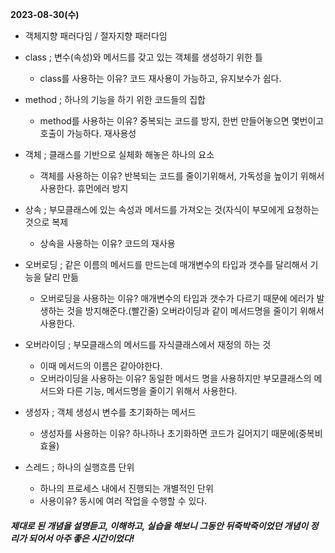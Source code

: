 **2023-08-30(수)**

- 객체지향 패러다임 / 절자지향 패러다임

- class ; 변수(속성)와 메서드를 갖고 있는 객체를 생성하기 위한 틀
    - class를 사용하는 이유? 코드 재사용이 가능하고, 유지보수가 쉽다.

- method ; 하나의 기능을 하기 위한 코드들의 집합
    - method를 사용하는 이유? 중복되는 코드를 방지, 한번 만들어놓으면 몇번이고 호출이 가능하다. 재사용성

- 객체 ; 클래스를 기반으로 실체화 해놓은 하나의 요소
    - 객체를 사용하는 이유? 반복되는 코드를 줄이기위해서, 가독성을 높이기 위해서 사용한다. 휴먼에러 방지

- 상속 ; 부모클래스에 있는 속성과 메서드를 가져오는 것(자식이 부모에게 요청하는 것으로 복제
    - 상속을 사용하는 이유? 코드의 재사용

- 오버로딩 ; 같은 이름의 메서드를 만드는데 매개변수의 타입과 갯수를 달리해서 기능을 달리 만듦
    - 오버로딩을 사용하는 이유?  매개변수의 타입과 갯수가 다르기 때문에 에러가 발생하는 것을 방지해준다.(빨간줄) 오버라이딩과 같이 메서드명을 줄이기 위해서 사용한다.

- 오버라이딩 ; 부모클래스의 메서드를 자식클래스에서 재정의 하는 것
    - 이때 메서드의 이름은 같아야한다.
    - 오버라이딩을 사용하는 이유? 동일한 메서드 명을 사용하지만 부모클래스의 메서드와 다른 기능, 메서드명을 줄이기 위해서 사용한다.

- 생성자 ; 객체 생성시 변수를 초기화하는 메서드
    - 생성자를 사용하는 이유? 하나하나 초기화하면 코드가 길어지기 때문에(중복비효율)

- 스레드 ; 하나의 실행흐름 단위
    - 하나의 프로세스 내에서 진행되는 개별적인 단위
    - 사용이유? 동시에 여러 작업을 수행할 수 있다.
    
##### 제대로 된 개념을 설명듣고, 이해하고, 실습을 해보니 그동안 뒤죽박죽이었던 개념이 정리가 되어서 아주 좋은 시간이었다!
